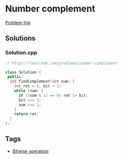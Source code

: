 # Number complement

[Problem link](https://leetcode.com/problems/number-complement)

## Solutions


### Solution.cpp
```cpp
// https://leetcode.com/problems/number-complement

class Solution {
 public:
  int findComplement(int num) {
    int ret = 0, bit = 1;
    while (num) {
      if ((num & 1) == 0) ret |= bit;
      bit <<= 1;
      num >>= 1;
    }
    return ret;
  }
};
```
## Tags

* [Bitwise operation](/Collections/bitwise-operation.md#bitwise-operation)
